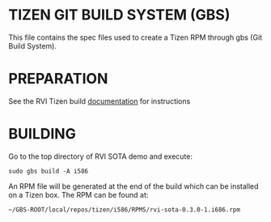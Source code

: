 # TIZEN GIT BUILD SYSTEM (GBS) 

This file contains the spec files used to create a Tizen RPM through
gbs (Git Build System).

# PREPARATION
See the RVI Tizen build
[documentation](https://github.com/PDXostc/rvi/blob/master/packaging/README.md)
for instructions

# BUILDING
Go to the top directory of RVI SOTA demo and execute:

    sudo gbs build -A i586

An RPM file will be generated at the end of the build which can be
installed on a Tizen box. The RPM can be found at:

    ~/GBS-ROOT/local/repos/tizen/i586/RPMS/rvi-sota-0.3.0-1.i686.rpm





